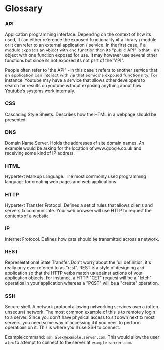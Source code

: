 # Glossary

### API

Application programming interface. Depending on the context of how its used, it can either reference the exposed functionality of a library / module or it can refer to an external application / service. In the first case, if a module exposes an object with one function then its "public API" is that - an object with one function exposed for use. It may however use several other functions but since its not exposed its not part of the "API".

People often refer to "the API" - in this case it refers to another service that an application can interact with via that service's exposed functionality. For instance, Youtube may have a service that allows other developers to search for results on youtube without exposing anything about how Youtube's systems work internally.

### CSS

Cascading Style Sheets. Describes how the HTML in a webpage should be presented.

### DNS

Domain Name Server. Holds the addresses of site domain names. An example would be asking for the location of www.google.co.uk and receiving some kind of IP address.

### HTML

Hypertext Markup Language. The most commonly used programming language for creating web pages and web applications.

### HTTP

Hypertext Transfer Protocol. Defines a set of rules that allows clients and servers to communicate. Your web browser will use HTTP to request the contents of a website.

### IP

Internet Protocol. Defines how data should be transmitted across a network.

### REST

Representational State Transfer. Don't worry about the full definition, it's really only ever referred to as "rest". REST is a style of designing and application so that the HTTP verbs match up against actions of your application objects. For instance, a HTTP "GET" request will be a "fetch" operation in your application whereas a "POST" will be a "create" operation.

### SSH

Secure shell. A network protocol allowing networking services over a (often unsecure) network. The most common example of this is to remotely login to a server. Since you don't have physical access to sit down next to most servers, you need some way of accessing it if you need to perform operations on it. This is where you'll use SSH to connect.

Example command: `ssh alex@example.server.com`. This would allow the user `alex` to attempt to connect to the server at `example.server.com`.

